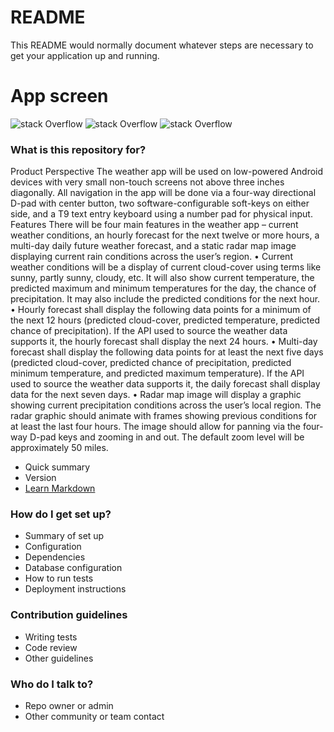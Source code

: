 # README #

This README would normally document whatever steps are necessary to get your application up and running.

# App screen #
![stack Overflow](https://github.com/Coding-Expert/Android-WeatherApp/blob/master/screen1.PNG)
![stack Overflow](https://github.com/Coding-Expert/Android-WeatherApp/blob/master/screen2.PNG)
![stack Overflow](https://github.com/Coding-Expert/Android-WeatherApp/blob/master/screen3.PNG)

### What is this repository for? ###

Product Perspective
The weather app will be used on low-powered Android devices with very small non-touch screens not above
three inches diagonally. All navigation in the app will be done via a four-way directional D-pad with center
button, two software-configurable soft-keys on either side, and a T9 text entry keyboard using a number pad
for physical input.
Features
There will be four main features in the weather app – current weather conditions, an hourly forecast for the
next twelve or more hours, a multi-day daily future weather forecast, and a static radar map image displaying
current rain conditions across the user’s region.
• Current weather conditions will be a display of current cloud-cover using terms like sunny, partly
sunny, cloudy, etc. It will also show current temperature, the predicted maximum and minimum
temperatures for the day, the chance of precipitation. It may also include the predicted conditions
for the next hour.
• Hourly forecast shall display the following data points for a minimum of the next 12 hours (predicted
cloud-cover, predicted temperature, predicted chance of precipitation). If the API used to source the
weather data supports it, the hourly forecast shall display the next 24 hours.
• Multi-day forecast shall display the following data points for at least the next five days (predicted
cloud-cover, predicted chance of precipitation, predicted minimum temperature, and predicted 
maximum temperature). If the API used to source the weather data supports it, the daily forecast
shall display data for the next seven days.
• Radar map image will display a graphic showing current precipitation conditions across the user’s
local region. The radar graphic should animate with frames showing previous conditions for at least
the last four hours. The image should allow for panning via the four-way D-pad keys and zooming in
and out. The default zoom level will be approximately 50 miles.

* Quick summary
* Version
* [Learn Markdown](https://bitbucket.org/tutorials/markdowndemo)

### How do I get set up? ###

* Summary of set up
* Configuration
* Dependencies
* Database configuration
* How to run tests
* Deployment instructions

### Contribution guidelines ###

* Writing tests
* Code review
* Other guidelines

### Who do I talk to? ###

* Repo owner or admin
* Other community or team contact
